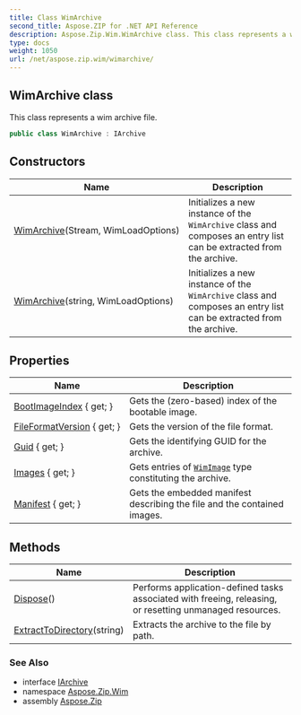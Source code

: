 ```yaml
---
title: Class WimArchive
second_title: Aspose.ZIP for .NET API Reference
description: Aspose.Zip.Wim.WimArchive class. This class represents a wim archive file
type: docs
weight: 1050
url: /net/aspose.zip.wim/wimarchive/
---
```

## WimArchive class

This class represents a wim archive file.

```csharp
public class WimArchive : IArchive
```

## Constructors

| Name | Description |
| --- | --- |
| [WimArchive](wimarchive/#constructor)(Stream, WimLoadOptions) | Initializes a new instance of the `WimArchive` class and composes an entry list can be extracted from the archive. |
| [WimArchive](wimarchive/#constructor_1)(string, WimLoadOptions) | Initializes a new instance of the `WimArchive` class and composes an entry list can be extracted from the archive. |

## Properties

| Name | Description |
| --- | --- |
| [BootImageIndex](../../aspose.zip.wim/wimarchive/bootimageindex/) { get; } | Gets the (zero-based) index of the bootable image. |
| [FileFormatVersion](../../aspose.zip.wim/wimarchive/fileformatversion/) { get; } | Gets the version of the file format. |
| [Guid](../../aspose.zip.wim/wimarchive/guid/) { get; } | Gets the identifying GUID for the archive. |
| [Images](../../aspose.zip.wim/wimarchive/images/) { get; } | Gets entries of [`WimImage`](../wimimage/) type constituting the archive. |
| [Manifest](../../aspose.zip.wim/wimarchive/manifest/) { get; } | Gets the embedded manifest describing the file and the contained images. |

## Methods

| Name | Description |
| --- | --- |
| [Dispose](../../aspose.zip.wim/wimarchive/dispose/)() | Performs application-defined tasks associated with freeing, releasing, or resetting unmanaged resources. |
| [ExtractToDirectory](../../aspose.zip.wim/wimarchive/extracttodirectory/)(string) | Extracts the archive to the file by path. |

### See Also

* interface [IArchive](../../aspose.zip/iarchive/)
* namespace [Aspose.Zip.Wim](../../aspose.zip.wim/)
* assembly [Aspose.Zip](../../)


